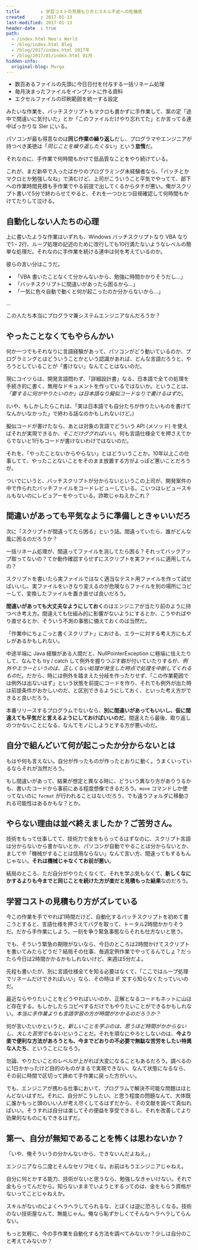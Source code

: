 ```yaml
---
title        : 学習コストの見積もり方とスキル不足への危機感
created      : 2017-01-13
last-modified: 2017-01-13
header-date  : true
path:
  - /index.html Neo's World
  - /blog/index.html Blog
  - /blog/2017/index.html 2017年
  - /blog/2017/01/index.html 01月
hidden-info:
  original-blog: Murga
---
```


- 数百あるファイルの先頭に今日日付を付与する一括リネーム処理
- 毎月決まったファイルをインプットに作る資料
- エクセルファイルの印刷範囲を統一する設定

みたいな作業を、バッチスクリプトもマクロも書かずに手作業して、案の定「途中で間違いに気付いた」とか「このファイルだけやり忘れてた」とか言ってる連中ばっかりな SIer にいる。

パソコンが最も得意なのは**同じ作業の繰り返し**だし、プログラマやエンジニアが持つべき美徳は「*同じことを繰り返したくない*」という**怠惰**だ。

それなのに、手作業で何時間もかけて低品質なことをやり続けている。

これが、まだ新卒で入ったばかりのプログラミング未経験者なら、「バッチとかマクロとか勉強しなね」で済むけど、上司がこういうこと平気でやってて、部下への作業時間見積も手作業でやる前提で出してくるからタチが悪い。俺がスクリプト書いて5分で終わらせてやると、それを一つひとつ目視確認して何時間もかけてたりして泣ける。

## 自動化しない人たちの心理

上に書いたような作業はいずれも、Windows バッチスクリプトなり VBA なりで1・2行、ループ処理の記述のために改行しても10行満たないようなレベルの簡単な処理だ。それなのに手作業を続ける連中は何を考えているのか。

彼らの言い分はこうだ。

- 「VBA 書いたことなくて分かんないから、勉強に時間かかりそうだし…」
- 「バッチスクリプトに間違いがあったら困るから…」
- 「一気に色々自動で動くと何が起こったのか分からないから…」

…

この人たち本当にプログラマ兼システムエンジニアなんだろうか？

## やったことなくてもやらんかい

何か一つでもそれなりに言語経験があって、パソコンがどう動いているのか、プログラミングとはどういうことかという認識があれば、どんな言語だろうと、やろうとしていることが「書けない」なんてことはないのだ。

現にコイツらは、開発言語問わず、「詳細設計書」なる、日本語で全ての処理を手続き的に書く、無用なドキュメントを作っているではないか。ということは、*「要するに何がやりたいのか」は日本語なり擬似コードなりで書けるはずだ*。

(いや、もしかしたらこれは、「実は日本語でも自分たちが作りたいものを書けてなんかいなかった」で終わる話なのかもしれないけど。)

擬似コードが書けたなら、あとは対象の言語でどういう API (メソッド) を使えばそれが実現できるか、*そこだけググればいい*。何も言語仕様全てを押さえてからでないと1行もコードが書けないわけではないのだ。

それを、「やったことないからやらない」とはどういうことか。10年以上この仕事してて、やったことないことをそのまま放置する方がよっぽど悪いことだろうが。

ついでにいうと、バッチスクリプトが分からないというこの上司が、開発案件の中で作られたバッチファイルをコードレビューしている。こいつはレビュースキルもないのにレビュアーをやっている。詐欺じゃねえかこれ？

## 間違いがあっても平気なように準備しときゃいいだろ

次に「スクリプトが間違ってたら困る」という話。間違っていたら、誰がどんな風に困るのだろうか？

一括リネーム処理が、間違ってファイルを消してたら困る？それってバックアップ取ってないの？てか動作確認すらせずにスクリプトを実ファイルに適用してんの？

スクリプトを書いたら実ファイルではなく適当なテスト用ファイルを作って試せばいいし、実ファイルをいきなり変えるのが危険ならファイルを別の場所にコピーして、変換したファイルを置き直せば良いだろう。

**間違いがあっても大丈夫なようにしておく**のはエンジニアが当たり前のように持つべき考え方。間違えても仕組み的に影響がないようにするとか、こうやればやり直せるとか、そういう不測の事態に備えておくのは当然だ。

「作業中にちょこっと書くスクリプト」における、エラーに対する考え方にもズレがあるかもしれない。

中途半端に Java 経験がある人間だと、NullPointerException に極端に怯えたりして、なんでも try / catch して例外を握りつぶす癖が付いていたりするが、*例外やエラーというのは、正しくない処理が発生した時点で処理を中断してくれるもの*だ。だから、時には例外を踏まえた分岐を作ったりせず、「この作業範囲では例外は出ないはず」という状態を前提にコードを作り、それでも例外が出た時は前提条件がおかしいのだ、と区別できるようにしておく、といった考え方ができると良いだろう。

本番リリースするプログラムでないなら、**別に間違いがあってもいいし、仮に間違えても平気だと言えるようにしておけばいいのだ**。間違えたら最後、取り返しのつかないことになる、なんてモノにしようとする方が悪いのだ。

## 自分で組んどいて何が起こったか分からないとは

もはや何も言えない。自分が作ったものが作ったとおりに動く。うまくいっているならそれが当然だろう。

もし間違いがあって、結果が想定と異なる時に、どういう異なり方がありうるかも、書いたコードから事前にある程度想像できるだろう。`move` コマンドしか使ってないのに `format` が行われることはないだろう、でも違うフォルダに移動される可能性はあるかもな？とか。

## やらない理由は並べ終えましたか？ご苦労さん。

技術をもって仕事してて、技術力で金をもらってるはずなのに、スクリプト言語は分からないから書かないとか、パソコンが自動でやることは分からないとか、ましてや「機械がすることは信用ならない」なんて言い方、間違ってもするもんじゃない。**それは機械じゃなくてお前が悪い**。

結局のところ、ただ自分がやりたくなくて、それを学ぶ気もなくて、**新しくなにかするよりも今までと同じことを続けた方が楽だと見積もった結果**なのだろう。

## 学習コストの見積もり方がズレている

今この作業を手でやれば1時間だけど、自動化するバッチスクリプトを初めて書こうとすると、言語仕様を押さえてバグを取って、トータル2時間かかりそうだ。だから手作業にしよう。一刻を争う緊急事態ならそれも仕方ないと思う。

でも、そういう緊急の期限がないなら、今日のところは2時間かけてスクリプトを書いてみたらどうだ？結局その仕事、毎週定例作業でやってるんでしょ？だったら今日は2時間かかるかもしれないけど、来週は5分だよ。

先程も書いたが、別に言語仕様全てを知る必要はなくて、「ここではループ処理でリネームだけできればいい」なら、その時は IF 文すら知らなくたっていいのだ。

最近ならやりたいことをどうやればいいのか、正解となるコードもネットに山ほど存在する。もしかしたらコピペするだけでもやりたいことができるかもしれない。*本当に手作業よりも言語学習の方が時間がかかるのだろうか？*

何が言いたいかというと、*新しいことを学ぶのは、思うほど時間がかからないし、大した苦労でもない*ということだ。それを頑なにやろとしないのは、**今より楽で便利な方法があろうとも、今までどおりの不必要で無駄な苦労をしたい特異な人たち**、ということになろう。

勿論、やりたいことのレベルが上がれば大変になることもあるだろう。調べるのに1日かかったけど目的のものがまるで実現できない、なんて状態になるなら、その前に時間で区切って諦めて手作業に戻った方がいい。

でも、エンジニアが携わる仕事において、プログラムで解決不可能な問題はほとんどないはずだ。それに、自分がこうしたい、と思う程度の問題なんて、大体既に誰かもっと頭のいい人が考え尽くしてるはずだから、その文献を調べて真似ればいい。そうすれば自分は楽してその便益を享受できるし、それを改善してより効果的なものにもできるはずだ。

## 第一、自分が無知であることを怖くは思わないか？

「いや、俺そういうの分かんないから、できないんだよねえ。」

エンジニアなら二度とそんなセリフ吐くな。お前はもうエンジニアじゃねえ。

自分に何とかする能力、技術がないと思うなら、勉強しなきゃいけない。それで金もらってんだから。知らないままでいようとするってのは、金をもらう資格がないってことじゃねえか。

スキルがないのによくヘラヘラしてられるな、とぼくは逆に恐ろしくなる。技術のない技術屋なんて、無能じゃん。俺なら恥ずかしくてそんなヘラヘラしてらんない。

もっと気軽に、今の手作業を自動化する方法を調べてみないか？少しは自分のこと考えてみないか？
